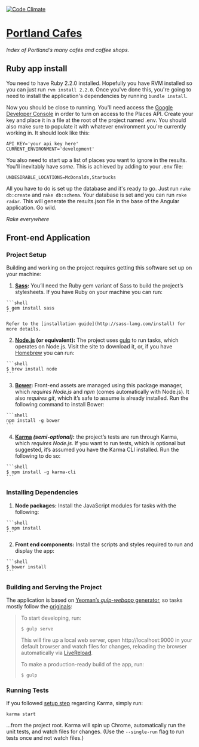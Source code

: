 [![Code Climate](https://codeclimate.com/github/swashcap/portland-cafes/badges/gpa.svg)](https://codeclimate.com/github/swashcap/portland-cafes)

# [Portland Cafes](http://portlandcafes.com/)

_Index of Portland’s many cafés and coffee shops._

## Ruby app install

You need to have Ruby 2.2.0 installed. Hopefully you have RVM installed so you can just run `rvm install 2.2.0`. Once you've done this, you're going to need to install the application's dependencies by running `bundle install`.

Now you should be close to running. You'll need access the [Google Developer Console]([https://console.developers.google.com) in order to turn on access to the Places API. Create your key and place it in a file at the root of the project named .env. You should also make sure to populate it with whatever environment you're currently working in. It should look like this:

```
API_KEY='your api key here'
CURRENT_ENVIRONMENT='development'
```

You also need to start up a list of places you want to ignore in the results. You'll inevitably have _some_. This is achieved by adding to your .env file:

`UNDESIRABLE_LOCATIONS=McDonalds,Starbucks`

All you have to do is set up the database and it's ready to go. Just run `rake db:create` and `rake db:schema`. Your database is set and you can run `rake radar`. This will generate the results.json file in the base of the Angular application. Go wild.

_Rake everywhere_

## Front-end Application

### Project Setup

Building and working on the project requires getting this software set up on your machine:

1.   **[Sass](http://sass-lang.com/):** You’ll need the Ruby gem variant of Sass to build the project’s stylesheets. If you have Ruby on your machine you can run:

    ```shell
    $ gem install sass
    ```

    Refer to the [installation guide](http://sass-lang.com/install) for more details.
2.    **[Node.js](http://nodejs.org/) (or equivalent):** The project uses [gulp](http://gulpjs.com/) to run tasks, which operates on Node.js. Visit the site to download it, or, if you have [Homebrew](http://brew.sh/) you can run:

    ```shell
    $ brew install node
    ```
3.   **[Bower](http://bower.io/):** Front-end assets are managed using this package manager, which _requires Node.js_ and _npm_ (comes automatically with Node.js). It also _requires git_, which it’s safe to assume is already installed. Run the following command to install Bower:

    ```shell
    npm install -g bower
    ```

4.    **[Karma](http://karma-runner.github.io/) _(semi-optional)_:** the project’s tests are run through Karma, which _requires Node.js_. If you want to run tests, which is optional but suggested, it’s assumed you have the Karma CLI installed. Run the following to do so:

    ```shell
    $ npm install -g karma-cli
    ```

### Installing Dependencies

1.    **Node packages:** Install the JavaScript modules for tasks with the following:

    ```shell
    $ npm install
    ```
2.    **Front end components:** Install the scripts and styles required to run and display the app:

    ```shell
    $ bower install
    ```

### Building and Serving the Project

The application is based on [Yeoman’s _gulp-webapp_ generator](https://github.com/yeoman/generator-gulp-webapp), so tasks mostly follow the [originals](https://github.com/yeoman/generator-gulp-webapp/blob/master/docs/README.md):

> To start developing, run:
>
> ```shell
> $ gulp serve
> ```
>
> This will fire up a local web server, open http://localhost:9000 in your default browser and watch files for changes, reloading the browser automatically via [LiveReload](https://github.com/intesso/connect-livereload).
>
> To make a production-ready build of the app, run:
>
> ```shell
> $ gulp
> ```

### Running Tests

If you followed [setup step](#project-setup) regarding Karma, simply run:

```shell
karma start
```

…from the project root. Karma will spin up Chrome, automatically run the unit tests, and watch files for changes. (Use the `--single-run` flag to run tests once and not watch files.)
